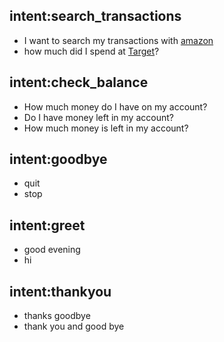 ## intent:search_transactions
- I want to search my transactions with [amazon](vendor_name)
- how much did I spend at [Target](vendor_name)?

## intent:check_balance
- How much money do I have on my account?
- Do I have money left in my account?
- How much money is left in my account?

## intent:goodbye
- quit
- stop

## intent:greet
- good evening
- hi

## intent:thankyou
- thanks goodbye
- thank you and good bye
